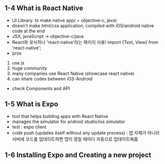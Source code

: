 ## 1-4 What is React Native
- UI Library. to make native app( = objective-c, java)
- doesn't make html/css application, compiled with iOS/android native code at the end
- JSX, javaScript -> objective-c/java
- React와 유사하나 'react-native'라는 패키지 사용!
    import {Text, View} from 'react-native';
- pros
1. use js
2. huge community
3. many companies use React Native (showcase react native)
4. can share codes between iOS-Android 

- check Components and API

## 1-5 What is Expo
- tool that helps building apps with React Native
- manages the simulator for android studio/ios simulator 
- test : expo client
- code push (updates itself without any update process) : 앱 자체가 아니라 서버에 코드를 업데이트하면 앱이 열릴 때마다 자동으로 업데이트해줌

## 1-6 Installing Expo and Creating a new project

